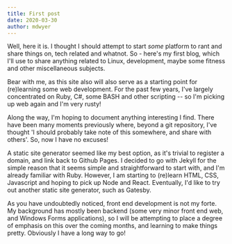 ```yaml
---
title: First post
date: 2020-03-30
author: mdwyer
---
```

Well, here it is.  I thought I should attempt to start *some* platform to rant and share things on, tech related and whatnot.
So - here's my first blog, which I'll use to share anything related to Linux, development, maybe some fitness and other miscellaneous subjects.

Bear with me, as this site also will also serve as a starting point for (re)learning some web development.  For the past few years, I've largely concentrated on Ruby, C#, some BASH and other scripting -- so I'm picking up web again and I'm very rusty!

Along the way, I'm hoping to document anything interesting I find.  There have been many moments previously where, beyond a git repository, I've thought 'I should probably take note of this somewhere, and share with others'.  So, now I have no excuses!

A static site generator seemed like my best option, as it's trivial to register a domain, and link back to Github Pages.  I decided to go with Jekyll for the simple reason that it seems simple and straightforward to start with, and I'm already familiar with Ruby.  However, I am starting to (re)learn HTML, CSS, Javascript and hoping to pick up Node and React.  Eventually, I'd like to try out another static site generator, such as Gatesby.

As you have undoubtedly noticed, front end development is not my forte.  My background has mostly been backend (some very minor front end web, and Windows Forms applications), so I will be attempting to place a degree of emphasis on this over the coming months, and learning to make things pretty.  Obviously I have a long way to go!
